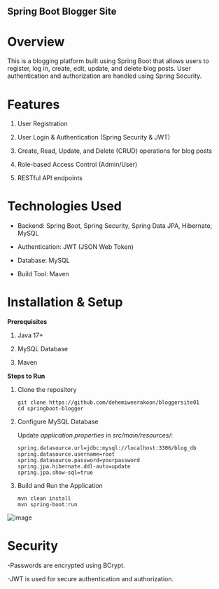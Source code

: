## Spring Boot Blogger Site

# Overview

This is a blogging platform built using Spring Boot that allows users to register, log in, create, edit, update, and delete blog posts. User authentication and authorization are handled using Spring Security.

# Features

1. User Registration

2. User Login & Authentication (Spring Security & JWT)

3. Create, Read, Update, and Delete (CRUD) operations for blog posts

4. Role-based Access Control (Admin/User)

5. RESTful API endpoints

# Technologies Used

* Backend: Spring Boot, Spring Security, Spring Data JPA, Hibernate, MySQL

* Authentication: JWT (JSON Web Token)

* Database: MySQL

* Build Tool: Maven

# Installation & Setup

**Prerequisites**

1. Java 17+

2. MySQL Database

3. Maven

**Steps to Run**

1. Clone the repository
   ```
   git clone https://github.com/dehemiweerakoon/bloggersite01
   cd springboot-blogger
   ```
2. Configure MySQL Database

   Update *application.properties* in *src/main/resources/*:
   ```
   spring.datasource.url=jdbc:mysql://localhost:3306/blog_db
   spring.datasource.username=root
   spring.datasource.password=yourpassword
   spring.jpa.hibernate.ddl-auto=update
   spring.jpa.show-sql=true
   ```
3. Build and Run the Application
   ```
   mvn clean install
   mvn spring-boot:run
   ```
![image](https://github.com/user-attachments/assets/d7c37f0e-362c-4f3f-b639-70c5266d3d47)


# Security

  -Passwords are encrypted using BCrypt.
  
  -JWT is used for secure authentication and authorization.





